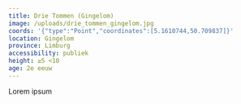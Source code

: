 ```yaml
---
title: Drie Tommen (Gingelom)
image: /uploads/drie_tommen_gingelom.jpg
coords: '{"type":"Point","coordinates":[5.1610744,50.709837]}'
location: Gingelom
province: Limburg
accessibility: publiek
height: ≥5 <10
age: 2e eeuw
---
```

Lorem ipsum